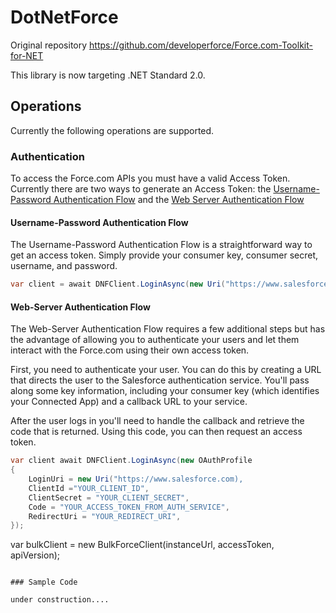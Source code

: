 # DotNetForce

Original repository https://github.com/developerforce/Force.com-Toolkit-for-NET

This library is now targeting .NET Standard 2.0.

## Operations

Currently the following operations are supported.

### Authentication

To access the Force.com APIs you must have a valid Access Token. Currently there are two ways to generate an Access Token: the [Username-Password Authentication Flow](http://help.salesforce.com/HTViewHelpDoc?id=remoteaccess_oauth_username_password_flow.htm&language=en_US) and the [Web Server Authentication Flow](http://help.salesforce.com/apex/HTViewHelpDoc?id=remoteaccess_oauth_web_server_flow.htm&language=en_US)

#### Username-Password Authentication Flow

The Username-Password Authentication Flow is a straightforward way to get an access token. Simply provide your consumer key, consumer secret, username, and password.

```cs
var client = await DNFClient.LoginAsync(new Uri("https://www.salesforce.com"), "YOUR_CLIENT_ID", "YOUR_CLIENT_SECRET", "YOUR_USER_NAME", "YOUR_PASSWORD");
```

#### Web-Server Authentication Flow

The Web-Server Authentication Flow requires a few additional steps but has the advantage of allowing you to authenticate your users and let them interact with the Force.com using their own access token.

First, you need to authenticate your user. You can do this by creating a URL that directs the user to the Salesforce authentication service. You'll pass along some key information, including your consumer key (which identifies your Connected App) and a callback URL to your service.

After the user logs in you'll need to handle the callback and retrieve the code that is returned. Using this code, you can then request an access token.

```cs
var client await DNFClient.LoginAsync(new OAuthProfile
{
    LoginUri = new Uri("https://www.salesforce.com),
    ClientId ="YOUR_CLIENT_ID",
    ClientSecret = "YOUR_CLIENT_SECRET",
    Code = "YOUR_ACCESS_TOKEN_FROM_AUTH_SERVICE",
    RedirectUri = "YOUR_REDIRECT_URI",
});
```
var bulkClient = new BulkForceClient(instanceUrl, accessToken, apiVersion);
```

### Sample Code

under construction....
